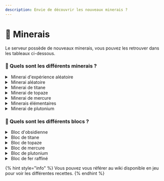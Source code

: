 ```yaml
---
description: Envie de découvrir les nouveaux minerais ?
---
```


# 💎 Minerais

Le serveur possède de nouveaux minerais, vous pouvez les retrouver dans les tableaux ci-dessous.



### :thinking: Quels sont les différents minerais ?

<details>

<summary><img src="../../.gitbook/assets/randomxp.png" alt="" data-size="line"> Minerai d'expérience aléatoire</summary>

Le minerai d'expérience fait parti des minerais les moins rares du serveur et se classe à la <mark style="color:orange;">position 2 / 8 sur l'échelle de rareté</mark>.\
\
Échelle de rareté : Obsidienne > <mark style="color:orange;">Expérience</mark> > Aléatoire > Titane > Topaze > Mercure > Minerais élémentaires > Plutonium.

Situé entre les couches 2 et 15, ce minerai permet de récupérer de l'expérience lorsqu'il est miné. Le nombre de minerais par filon est compris entre 1 minerai et 4 minerais.

<mark style="color:orange;">Le minerai d'expérience est fortunable. Cela signifie que l'utilisation de l'enchantement Fortune I / II / III permet de récupérer plus d'expérience lorsque le minerai est miné.</mark>

</details>

<details>

<summary><img src="../../.gitbook/assets/randomore.png" alt="" data-size="line"> Minerai aléatoire</summary>

Le minerai aléatoire est le troisième minerai le moins rare du serveur et se classe à la <mark style="color:orange;">position 3 / 8 sur l'échelle de rareté</mark>.\
\
Échelle de rareté : Obsidienne > Expérience > <mark style="color:orange;">Aléatoire</mark> > Titane > Topaze > Mercure > Minerais élémentaires > Plutonium.

Situé entre les couches 2 et 8, ce minerai permet de récupérer un minerai aléatoire parmi tous les minerais disponibles sur le serveur. Le nombre de minerais par filon est compris entre 1 minerai et 3 minerais.

<mark style="color:orange;">Le minerai d'aléatoire est fortunable. Cela signifie que l'utilisation de l'enchantement Fortune I / II / III permet de récupérer plus de minerais lorsque le minerai est miné.</mark>

</details>

<details>

<summary><img src="../../.gitbook/assets/titaneore.png" alt="" data-size="line"> Minerai de titane</summary>

Le minerai de titane est le quatrième minerai le plus rare du serveur et se classe à la <mark style="color:orange;">position 4 / 8 sur l'échelle de rareté</mark>.\
\
Échelle de rareté : Obsidienne > Expérience > Aléatoire > <mark style="color:orange;">Titane</mark> > Topaze > Mercure > Minerais élémentaires > Plutonium.

Situé entre les couches 2 et 15, ce minerai permet de récupérer du titane lorsqu'il est miné. Le nombre de minerais par filon est compris entre 1 minerai et 4 minerais.

<mark style="color:orange;">Le minerai de titane est fortunable. Cela signifie que l'utilisation de l'enchantement Fortune I / II / III permet de récupérer plus de titane lorsque le minerai est miné.</mark>

</details>

<details>

<summary><img src="../../.gitbook/assets/topazeore.png" alt="" data-size="line"> Minerai de topaze</summary>

Le minerai de topaze fait parti des minerais les plus rares du serveur et se classe à la <mark style="color:orange;">position 5 / 8 sur l'échelle de rareté</mark>.\
\
Échelle de rareté : Obsidienne > Expérience > Aléatoire > Titane > <mark style="color:orange;">Topaze</mark> > Mercure > Minerais élémentaires > Plutonium.

Situé entre les couches 2 et 15, ce minerai permet de récupérer du topaze lorsqu'il est miné. Le nombre de minerais par filon est compris entre 1 minerai et 4 minerais.

<mark style="color:orange;">Le minerai de topaze est fortunable. Cela signifie que l'utilisation de l'enchantement Fortune I / II / III permet de récupérer plus de topaze lorsque le minerai est miné.</mark>

</details>

<details>

<summary><img src="../../.gitbook/assets/mercureore.png" alt="" data-size="line"> Minerai de mercure</summary>

Le minerai de mercure est le deuxième minerai le plus rares du serveur et se classe à la <mark style="color:orange;">position 6 / 8 sur l'échelle de rareté</mark>.\
\
Échelle de rareté : Obsidienne > Expérience > Aléatoire > Titane > Topaze > <mark style="color:orange;">Mercure</mark> > Minerais élémentaires > Plutonium.

Situé entre les couches 2 et 8, ce minerai permet de récupérer du mercure lorsqu'il est miné. Le nombre de minerais par filon est compris entre 1 minerai et 4 minerais.

<mark style="color:orange;">Le minerai de mercure n'est pas fortunable. Cela signifie que l'utilisation de l'enchantement Fortune I / II / III ne permet pas de récupérer plus de mercure lorsque le minerai est miné.</mark>

</details>

<details>

<summary><img src="../../.gitbook/assets/waterore.png" alt="" data-size="line"> Minerais élémentaires</summary>



</details>

<details>

<summary><img src="../../.gitbook/assets/plutoniumore.png" alt="" data-size="line"> Minerai de plutonium</summary>

Le minerai de plutonium est le minerai le plus rare du serveur et se classe à la <mark style="color:orange;">position 8 / 8 sur l'échelle de rareté</mark>.\
\
Échelle de rareté : Obsidienne > Expérience > Aléatoire > Titane > Topaze > Mercure > Minerais élémentaires > <mark style="color:orange;">Plutonium</mark>.

Situé seulement entre les couches 2 et 8 dans le biome Extreme Hills, ce minerai permet de récupérer du plutonium lorsqu'il est miné. Le nombre de minerais par filon est compris entre 1 minerai et 2 minerais.

<mark style="color:orange;">Le minerai de plutonium n'est pas fortunable. Cela signifie que l'utilisation de l'enchantement Fortune I / II / III ne permet pas de récupérer plus de plutonium lorsque le minerai est miné.</mark>

</details>



### :thinking: Quels sont les différents blocs ?

<details>

<summary><img src="../../.gitbook/assets/obsidianblock.png" alt="" data-size="line"> Bloc d'obsidienne</summary>

Pour créer un bloc d'obsidienne, placez 9 lingots d'obsidienne dans un établi. Il peut être cassé avec de la TNT et miné comme un bloc normal.

</details>

<details>

<summary><img src="../../.gitbook/assets/titaneblock.png" alt="" data-size="line"> Bloc de titane</summary>

Un bloc de titane se fabrique en combinant 9 titanes dans un établi. Il peut être détruit à la TNT et se mine comme un bloc normal.

</details>

<details>

<summary><img src="../../.gitbook/assets/topazeblock.png" alt="" data-size="line"> Bloc de topaze</summary>

Un bloc de topaze se fabrique en combinant 9 topazes dans un établi. Il peut être détruit à la TNT et se mine comme un bloc normal.

</details>

<details>

<summary><img src="../../.gitbook/assets/mercureblock.png" alt="" data-size="line"> Bloc de mercure</summary>

Un bloc de mercure se fabrique en combinant 9 mercures dans un établi. Il peut être détruit à la TNT et se mine comme un bloc normal.

</details>

<details>

<summary><img src="../../.gitbook/assets/plutoniumblock.png" alt="" data-size="line"> Bloc de plutonium</summary>

Un bloc de plutonium se fabrique en combinant 9 lingots de plutonium dans un établi. Il peut être détruit à la TNT et se mine comme un bloc normal.

</details>

<details>

<summary><img src="../../.gitbook/assets/refinediron.png" alt="" data-size="line"> Bloc de fer raffiné</summary>

Un bloc de fer raffiné se fabrique en combinant 9 lingots de fer raffiné dans un établi. Il peut être détruit à la TNT et se mine comme un bloc normal.

</details>



{% hint style="info" %}
Vous pouvez vous référer au wiki disponible en jeu pour voir les différentes recettes.
{% endhint %}

